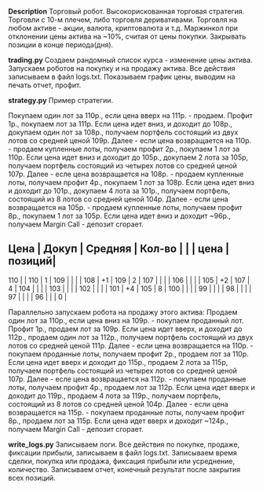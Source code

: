 **Description**
Торговый робот.
Высокорискованная торговая стратегия.
Торговли с 10-м плечем, либо торговля деривативами. 
Торговля на любом активе - акции, валюта, криптовалюта и т.д.
Маржинкол при отклонении цены актива на ~10%, считая от цены покупки.
Закрывать позиции в конце периода(дня).

**trading.py**
Создаем рандомный список курса - изменение цены актива.
Запускаем роботов на покупку и на продажу актива.
Все действия записываем в файл logs.txt.
Показываем график цены, выводим на печать отчет, профит.

**strategy.py**
Пример стратегии.

Покупаем один лот за 110р., если цена вверх на 111р. - продаем.
Профит 1р., покупаем лот за 111р.
Если цена идет вниз, и доходит до 108р., докупаем один лот за 108р.,
получаем портфель состоящий из двух лотов со средней ценой 109р.
    Далее - если цена возвращается на 110р. - продаем купленные лоты,
    получаем профит 2р., покупаем 1 лот за 110р.
Если цена идет вниз и доходит до 105р., докупаем 2 лота за 105р, 
получаем портфель состоящий из четырех лотов со средней ценой 107р.
    Далее - есле цена возвращается на 108р. - продаем  купленные лоты,
    получаем профит 4р., покупаем 1 лот за 108р.
Если цена идет вниз и доходит до 101р., докупаем 4 лота за 101р.,
получаем портфель, состоящий из 8 лотов со средней ценой 104р.
    Далее - если цена возвращается на 105р. - продаем купленные лоты,
    получаем профит 8р., покупаем 1 лот за 105р.
Если цена идет вниз и доходит ~96р., получаем Margin Call - депозит сгорает.

 Цена |  Докуп |  Средняя  | Кол-во |
      |        |  цена     | позиций|
-------------------------------------
 110  |        |    110    |    1   |
 109  |        |           |        |
 108  |   +1   |    109    |    2   |
 107  |        |           |        |
 106  |        |           |        |
 105  |   +2   |    107    |    4   |
 104  |        |           |        |
 103  |        |           |        |
 102  |        |           |        |
 101  |   +4   |    105    |    8   |
 100  |        |           |        |
 99   |        |           |        |
 98   |        |           |        |
 97   |        |           |        |
 96   |        |           |    0   |

Параллельно запускаем робота на продажу этого актива:
Продаем один лот за 110р., если цена вниз на 109р. - покупаем проданный лот.
Профит 1р., продаем лот за 109р.
Если цена идет вверх, и доходит до 112р., продаем один лот за 112р.,
получаем портфель состоящий из двух лотов со средней ценой 111р.
    Далее - если цена возвращается на 110р. - покупаем проданные лоты,
    получаем профит 2р., продаем лот за 110р.
Если цена идет вверх и доходит до 115р., продаем 2 лота за 115р, 
получаем портфель состоящий из четырех лотов со средней ценой 107р.
    Далее - есле цена возвращается на 112р. - покупаем  проданные лоты,
    получаем профит 4р., продаем лот за 112р.
Если цена идет вверх и доходит до 119р., продаем 4 лота за 119р.,
получаем портфель, состоящий из 8 лотов со средней ценой 104р.
    Далее - если цена возвращается на 115р. - покупаем проданные лоты,
    получаем профит 8р., продаем лот за 115р.
Если цена идет вверх и доходит ~124р., получаем Margin Call - депозит сгорает.

**write_logs.py**
Записываем логи.
Все действия по покупке, продаже, фиксации прибыли, записываем в файл logs.txt.
Записываем время сделки, покупка или продажа, фиксация прибыли или усреднение, количество.
Записываем отчет, конечный результат после закрытия всех позиций.
